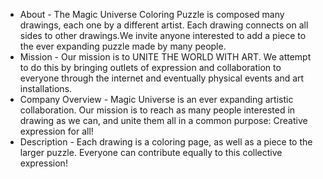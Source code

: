 - About -
The Magic Universe Coloring Puzzle is composed many drawings, each one by a different artist. Each drawing connects on all sides to other drawings.We invite anyone interested to add a piece to the ever expanding puzzle made by many people.
 - Mission -
Our mission is to UNITE THE WORLD WITH ART. We attempt to do this by bringing outlets of expression and collaboration to everyone through the internet and eventually physical events and art installations.
 - Company Overview - 
Magic Universe is an ever expanding artistic collaboration. Our mission is to reach as many people interested in drawing as we can, and unite them all in a common purpose: Creative expression for all!
 - Description - 
Each drawing is a coloring page, as well as a piece to the larger puzzle. Everyone can contribute equally to this collective expression!